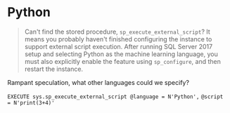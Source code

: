 # Python



> Can't find the stored procedure, `sp_execute_external_script`? It means you probably haven't finished configuring the instance to support external script execution. After running SQL Server 2017 setup and selecting Python as the machine learning language, you must also explicitly enable the feature using `sp_configure`, and then restart the instance.



Rampant speculation, what other languages could we specify?



`EXECUTE sys.sp_execute_external_script @language = N'Python',` 
`@script = N'print(3+4)'`

